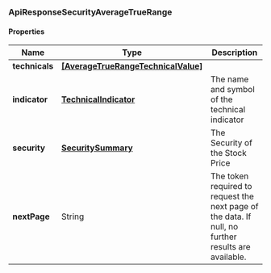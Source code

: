 
[//]: # (CLASS:ApiResponseSecurityAverageTrueRange)

[//]: # (KIND:object)

### ApiResponseSecurityAverageTrueRange

#### Properties

[//]: # (START_DEFINITION)

Name | Type | Description
------------ | ------------- | -------------
**technicals** | [**[AverageTrueRangeTechnicalValue]**](AverageTrueRangeTechnicalValue.md) |  &nbsp;
**indicator** | [**TechnicalIndicator**](TechnicalIndicator.md) | The name and symbol of the technical indicator &nbsp;
**security** | [**SecuritySummary**](SecuritySummary.md) | The Security of the Stock Price &nbsp;
**nextPage** | String | The token required to request the next page of the data. If null, no further results are available. &nbsp;

[//]: # (END_DEFINITION)


[//]: # (CONTAINED_CLASS:AverageTrueRangeTechnicalValue)


[//]: # (CONTAINED_CLASS:TechnicalIndicator)


[//]: # (CONTAINED_CLASS:SecuritySummary)






